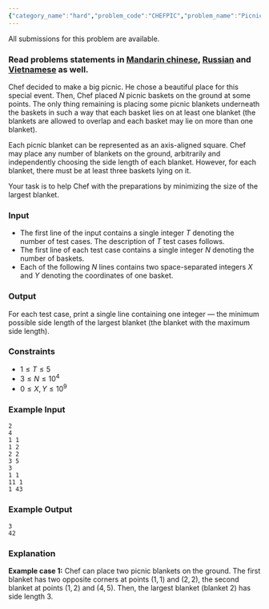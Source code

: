 ```yaml
---
{"category_name":"hard","problem_code":"CHEFPIC","problem_name":"Picnic with Chef","languages_supported":{"0":"C","1":"CPP14","2":"JAVA","3":"PYTH","4":"PYTH 3.5","5":"PYPY","6":"CS2","7":"PAS fpc","8":"PAS gpc","9":"RUBY","10":"PHP","11":"GO","12":"NODEJS","13":"HASK","14":"rust","15":"SCALA","16":"swift","17":"D","18":"PERL","19":"FORT","20":"WSPC","21":"ADA","22":"CAML","23":"ICK","24":"BF","25":"ASM","26":"CLPS","27":"PRLG","28":"ICON","29":"SCM qobi","30":"PIKE","31":"ST","32":"NICE","33":"LUA","34":"BASH","35":"NEM","36":"LISP sbcl","37":"LISP clisp","38":"SCM guile","39":"JS","40":"ERL","41":"TCL","42":"kotlin","43":"PERL6","44":"TEXT","45":"SCM chicken","46":"CLOJ","47":"COB","48":"FS"},"max_timelimit":4,"source_sizelimit":50000,"problem_author":"hloya_ygrt","problem_tester":null,"date_added":"11-05-2018","tags":{"0":"binary","1":"bit","2":"cook94","3":"geometry","4":"hloya_ygrt","5":"scanline","6":"squares"},"editorial_url":"https://discuss.codechef.com/problems/CHEFPIC","time":{"view_start_date":1526841000,"submit_start_date":1526841000,"visible_start_date":1526841000,"end_date":1735669800},"is_direct_submittable":false,"layout":"problem"}
---
```

<span class="solution-visible-txt">All submissions for this problem are available.</span><h3>Read problems statements in <a href="http://www.codechef.com/download/translated/COOK94/mandarin/CHEFPIC.pdf" target="_blank">Mandarin chinese</a>, <a href="http://www.codechef.com/download/translated/COOK94/russian/CHEFPIC.pdf" target="_blank">Russian</a> and <a href="http://www.codechef.com/download/translated/COOK94/vietnamese/CHEFPIC.pdf" target="_blank">Vietnamese</a> as well.</h3>


Chef decided to make a big picnic. He chose a beautiful place for this special event. Then, Chef placed $N$ picnic baskets on the ground at some points. The only thing remaining is placing some picnic blankets underneath the baskets in such a way that each basket lies on at least one blanket (the blankets are allowed to overlap and each basket may lie on more than one blanket).

Each picnic blanket can be represented as an axis-aligned square. Chef may place any number of blankets on the ground, arbitrarily and independently choosing the side length of each blanket. However, for each blanket, there must be at least three baskets lying on it.

Your task is to help Chef with the preparations by minimizing the size of the largest blanket. 

### Input
- The first line of the input contains a single integer $T$ denoting the number of test cases. The description of $T$ test cases follows.
- The first line of each test case contains a single integer $N$ denoting the number of baskets.
- Each of the following $N$ lines contains two space-separated integers $X$ and $Y$ denoting the coordinates of one basket.

### Output
For each test case, print a single line containing one integer — the minimum possible side length of the largest blanket (the blanket with the maximum side length).

### Constraints 
- $1 \le T \le 5$
- $3 \le N \le 10^4$
- $0 \le X, Y \le 10^9$

### Example Input
```
2
4 
1 1 
1 2 
2 2 
3 5
3 
1 1 
11 1
1 43
```

### Example Output
```
3
42
```

### Explanation

**Example case 1:** Chef can place two picnic blankets on the ground. The first blanket has two opposite corners at points $(1, 1)$ and $(2, 2)$, the second blanket at points $(1, 2)$ and $(4, 5)$. Then, the largest blanket (blanket 2) has side length $3$.
